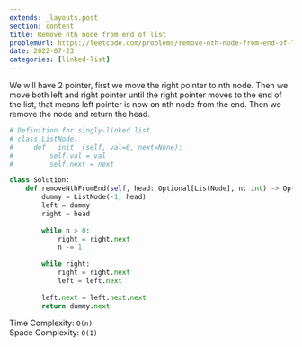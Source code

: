 ```yaml
---
extends: _layouts.post
section: content
title: Remove nth node from end of list
problemUrl: https://leetcode.com/problems/remove-nth-node-from-end-of-list/
date: 2022-07-23
categories: [linked-list]
---
```


We will have 2 pointer, first we move the right pointer to nth node. Then we move both left and right pointer until the right pointer moves to the end of the list, that means left pointer is now on nth node from the end. Then we remove the node and return the head.

```python
# Definition for singly-linked list.
# class ListNode:
#     def __init__(self, val=0, next=None):
#         self.val = val
#         self.next = next

class Solution:
    def removeNthFromEnd(self, head: Optional[ListNode], n: int) -> Optional[ListNode]:
        dummy = ListNode(-1, head)
        left = dummy
        right = head
        
        while n > 0:
            right = right.next
            n -= 1
        
        while right:
            right = right.next
            left = left.next
        
        left.next = left.next.next
        return dummy.next
```

Time Complexity: `O(n)` <br/>
Space Complexity: `O(1)`